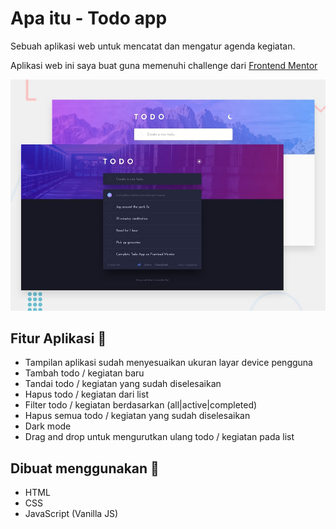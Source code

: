 # Apa itu - Todo app

Sebuah aplikasi web untuk mencatat dan mengatur agenda kegiatan.

Aplikasi web ini saya buat guna memenuhi challenge dari [Frontend Mentor](https://www.frontendmentor.io)

![Design preview for the Todo app coding challenge](./design/desktop-preview.jpg)

## Fitur Aplikasi 👋

- Tampilan aplikasi sudah menyesuaikan ukuran layar device pengguna
- Tambah todo / kegiatan baru
- Tandai todo / kegiatan yang sudah diselesaikan
- Hapus todo / kegiatan dari list
- Filter todo / kegiatan berdasarkan (all|active|completed)
- Hapus semua todo / kegiatan yang sudah diselesaikan
- Dark mode
-  Drag and drop untuk mengurutkan ulang todo / kegiatan pada list


## Dibuat menggunakan 👋

- HTML
- CSS
- JavaScript (Vanilla JS)
